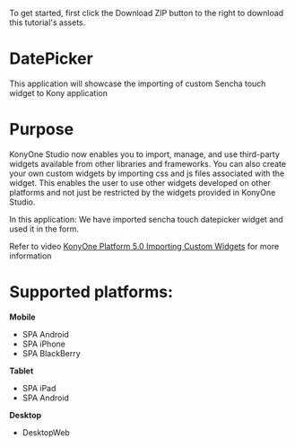 To get started, first click the Download ZIP button to the right to download this tutorial's assets.

DatePicker
==========

This application will showcase the importing of custom Sencha touch widget to Kony application


Purpose
=========
KonyOne Studio now enables you to import, manage, and use third-party widgets available from other libraries and frameworks. You can also create your own custom widgets by importing css and js files associated with the widget. This enables the user to use 
other widgets developed on other platforms and not just be restricted by the widgets provided in KonyOne Studio.

In this application: We have imported sencha touch datepicker widget and used it in the form.

Refer to video [KonyOne Platform 5.0 Importing Custom Widgets](http://www.youtube.com/watch?v=7nemBUl5O_Y) for more information

# Supported platforms:
**Mobile**
 * SPA Android
 * SPA iPhone
 * SPA BlackBerry
 
**Tablet** 
 * SPA iPad
 * SPA Android

**Desktop**
 * DesktopWeb
